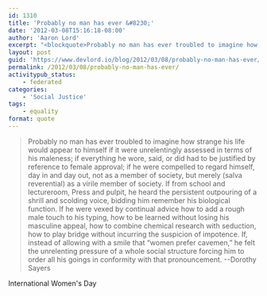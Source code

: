 ```yaml
---
id: 1310
title: 'Probably no man has ever &#8230;'
date: '2012-03-08T15:16:18-08:00'
author: 'Aaron Lord'
excerpt: "<blockquote>Probably no man has ever troubled to imagine how strange his life would appear to himself if it were unrelentingly assessed in terms of his maleness; if everything he wore, said, or did had to be justified by reference to female approval; if he were compelled to regard himself, day in and day out, not as a member of society, but merely (salva reverential) as a virile member of society.  If from school and lectureroom, Press and pulpit, he heard the persistent outpouring of a shrill and scolding voice, bidding him remember his biological function.  If he were vexed by continual advice how to add a rough male touch to his typing, how to be learned without losing his masculine appeal, how to combine chemical research with seduction, how to play bridge without incurring the suspicion of impotence.  If, instead of allowing with a smile that “women prefer cavemen,” he felt the unrelenting pressure of a whole social structure forcing him to order all his goings in conformity with that pronouncement. --Dorothy Sayers</blockquote>\n<p>International Women's Day</p>"
layout: post
guid: 'https://www.devlord.io/blog/2012/03/08/probably-no-man-has-ever/'
permalink: /2012/03/08/probably-no-man-has-ever/
activitypub_status:
    - federated
categories:
    - 'Social Justice'
tags:
    - equality
format: quote
---
```


<blockquote>Probably no man has ever troubled to imagine how strange his life would appear to himself if it were unrelentingly assessed in terms of his maleness; if everything he wore, said, or did had to be justified by reference to female approval; if he were compelled to regard himself, day in and day out, not as a member of society, but merely (salva reverential) as a virile member of society. If from school and lectureroom, Press and pulpit, he heard the persistent outpouring of a shrill and scolding voice, bidding him remember his biological function. If he were vexed by continual advice how to add a rough male touch to his typing, how to be learned without losing his masculine appeal, how to combine chemical research with seduction, how to play bridge without incurring the suspicion of impotence. If, instead of allowing with a smile that “women prefer cavemen,” he felt the unrelenting pressure of a whole social structure forcing him to order all his goings in conformity with that pronouncement. --Dorothy Sayers</blockquote>
International Women's Day
